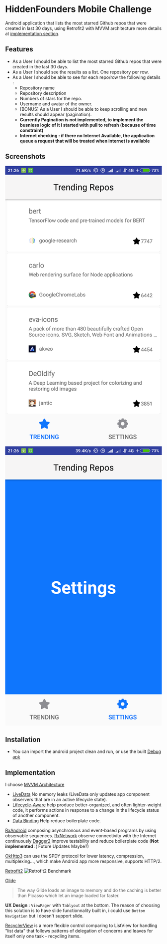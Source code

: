 

# HiddenFounders Mobile Challenge
Android application that lists the most starred Github repos that were created in last 30 days, using Retrofit2 with MVVM architecture more details at [implementation section](#implementation).
## Features
* As a User I should be able to list the most starred Github repos that were created in the last 30 days. 
* As a User I should see the results as a list. One repository per row. 
* As a User I should be able to see for each repo/row the following details :
  * Repository name
  * Repository description 
  * Numbers of stars for the repo. 
  * Username and avatar of the owner. 
  * [BONUS] As a User I should be able to keep scrolling and new results should appear (pagination).
  * **Currently Pagination is not implemented, to implement the busniess logic of it i started with pull to refresh (because of time constraint)**
  * **Internet checking : if there no Internet Available, the application queue a request that will be treated when internet is available**

## Screenshots
![Main Fragment](https://raw.githubusercontent.com/Th3CracKed/MobileChallenge/develop/screenshot1.png)![enter image description here](https://raw.githubusercontent.com/Th3CracKed/MobileChallenge/develop/screenshot2.png)
## Installation 
* You can import the android project clean and run, or use the built [Debug apk](https://github.com/Th3CracKed/MobileChallenge/blob/develop/app-debug.apk?raw=true)
 
## Implementation

I choose [MVVM Architecture](https://developer.android.com/topic/libraries/architecture/)
* [LiveData](https://developer.android.com/topic/libraries/architecture/livedata)  No memory leaks (LiveData only updates app component observers that are in an active lifecycle state).
* [Lifecycle-Aware](https://developer.android.com/topic/libraries/architecture/lifecycle) help produce better-organized, and often lighter-weight code, it performs actions in response to a change in the lifecycle status of another component.
* [Data Binding](https://developer.android.com/topic/libraries/data-binding/) Help reduce boilerplate code.

[RxAndroid](https://github.com/ReactiveX/RxAndroid)  composing asynchronous and event-based programs by using observable sequences.
[RxNetwork](https://github.com/pwittchen/ReactiveNetwork) observe connectivity with the Internet continuously
[Dagger2](https://github.com/google/dagger) improve testability and reduce boilerplate code (**Not implemented** :( Future Updates Maybe?)

[OkHttp3](http://square.github.io/okhttp/) can use the SPDY protocol for lower latency, compression, multiplexing..., which make Android app more responsive, supports HTTP/2.

[Retrofit2](http://instructure.github.io/blog/2013/12/09/volley-vs-retrofit/) ![Retrofit2 Benchmark](http://i.imgur.com/tIdZkl3.png)

[Glide](https://inthecheesefactory.com/blog/get-to-know-glide-recommended-by-google/en)
> The way Glide loads an image to memory and do the caching is better than Picasso which let an image loaded far faster.
> 

**UX Design :** 
`ViewPager` with `Tablyout` at the bottom.
The reason of choosing this solution is to have slide functionnality built in, i could use `Bottom Navigation` but i doesn't support slide.

[RecyclerView](https://stackoverflow.com/questions/26728651/recyclerview-vs-listview) is a more flexible control comparing to ListView for handling "list data" that follows patterns of delegation of concerns and leaves for itself only one task - recycling items.
